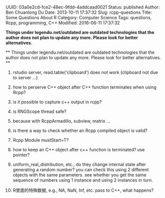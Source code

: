 UUID: 03a0e2cd-fce2-48ec-9fdd-4addcaad0021
Status: published
Author: Ben Chuanlong Du
Date: 2013-10-11 17:37:32
Slug: rcpp-questions
Title: Some Questions About R
Category: Computer Science
Tags: questions, Rcpp, programming, C++
Modified: 2016-06-11 17:37:32

**Things under legendu.net/outdated are outdated technologies that the author does not plan to update any more. Please look for better alternatives.**

**
Things under legendu.net/outdated are outdated technologies 
that the author does not plan to update any more. 
Please look for better alternatives.
**
 
1. rstudio server, read.table('clipboard') does not work (clipboard not due to server ...)

2. how to perserve C++ object after C++ function terminates when using Rcpp?

3. is it possible to capture c++ output in rcpp?

4. is RNGScope thread safe?

5. because with RcppArmadillo, subview, matrix ...

6. is there a way to check whether an Rcpp compiled object is valid?

7. Rcpp Module mustStart=T?

8. how to keep an C++ object after c++ function is terminated? use pointer?

9. uniform_real_distribution, etc., 
do they change internal state after generating a random number?
you can check this using 2 different objects with the same parameters.
see whether you get the same sequence of numbers using 1 instance and using 2 instances in turn.

1. R里面的特殊数据, e.g.,  NA, NaN, Inf, etc. pass to C++, what happens?
